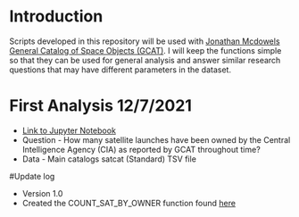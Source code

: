 # Introduction
Scripts developed in this repository will be used with [Jonathan Mcdowels General Catalog of Space Objects (GCAT)](https://planet4589.org/space/gcat/). I will keep the functions simple so that they can be used for general analysis and answer similar research questions that may have different parameters in the dataset.

# First Analysis 12/7/2021 
* [Link to Jupyter Notebook](https://github.com/Corey4005/McDowell-GCAT-Scripts-/blob/main/Analysis_1.ipynb)
* Question - How many satellite launches have been owned by the Central Intelligence Agency (CIA) as reported by GCAT throughout time? 
* Data - Main catalogs satcat (Standard) TSV file

#Update log
* Version 1.0
* Created the COUNT_SAT_BY_OWNER function found [here](https://github.com/Corey4005/McDowell-GCAT-Scripts-/blob/main/functions.py)
